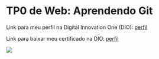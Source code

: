 <h1>TP0 de Web: Aprendendo Git</h1>

Link para meu perfil na Digital Innovation One (DIO):
<a href="https://web.digitalinnovation.one/users/marcos_mjsx?tab=achievements">
  perfil
</a>

Link para baixar meu certificado na DIO:
<a href="https://certificates.digitalinnovation.one/C0D4516F">
  perfil
</a>

<img src="https://fegemo.github.io/cefet-web/images/medalha-curso-git-na-dio.png">